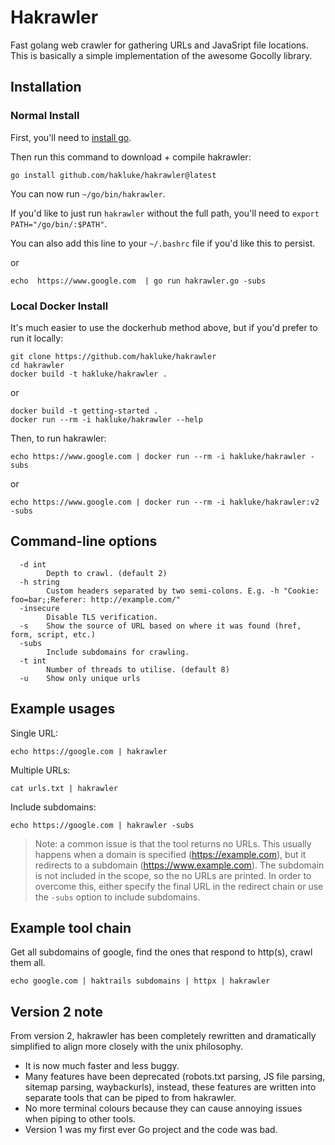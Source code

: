# Hakrawler

Fast golang web crawler for gathering URLs and JavaSript file locations. This is basically a simple implementation of the awesome Gocolly library.

## Installation

### Normal Install

First, you'll need to [install go](https://golang.org/doc/install).

Then run this command to download + compile hakrawler:
```
go install github.com/hakluke/hakrawler@latest
```

You can now run `~/go/bin/hakrawler`. 

If you'd like to just run `hakrawler` without the full path, you'll need to `export PATH="/go/bin/:$PATH"`. 

You can also add this line to your `~/.bashrc` file if you'd like this to persist.

or
```
echo  https://www.google.com  | go run hakrawler.go -subs
```

### Local Docker Install

It's much easier to use the dockerhub method above, but if you'd prefer to run it locally:

```
git clone https://github.com/hakluke/hakrawler
cd hakrawler
docker build -t hakluke/hakrawler .
```
or
```
docker build -t getting-started .
docker run --rm -i hakluke/hakrawler --help
```

Then, to run hakrawler:

```
echo https://www.google.com | docker run --rm -i hakluke/hakrawler -subs
```
or
```
echo https://www.google.com | docker run --rm -i hakluke/hakrawler:v2 -subs
```

## Command-line options
```
  -d int
    	Depth to crawl. (default 2)
  -h string
    	Custom headers separated by two semi-colons. E.g. -h "Cookie: foo=bar;;Referer: http://example.com/"
  -insecure
    	Disable TLS verification.
  -s	Show the source of URL based on where it was found (href, form, script, etc.)
  -subs
    	Include subdomains for crawling.
  -t int
    	Number of threads to utilise. (default 8)
  -u	Show only unique urls
```

## Example usages

Single URL:

```
echo https://google.com | hakrawler
```

Multiple URLs:

```
cat urls.txt | hakrawler
```

Include subdomains:

```
echo https://google.com | hakrawler -subs
```

> Note: a common issue is that the tool returns no URLs. This usually happens when a domain is specified (https://example.com), but it redirects to a subdomain (https://www.example.com). The subdomain is not included in the scope, so the no URLs are printed. In order to overcome this, either specify the final URL in the redirect chain or use the `-subs` option to include subdomains.

## Example tool chain

Get all subdomains of google, find the ones that respond to http(s), crawl them all.

```
echo google.com | haktrails subdomains | httpx | hakrawler
```

## Version 2 note

From version 2, hakrawler has been completely rewritten and dramatically simplified to align more closely with the unix philosophy.

- It is now much faster and less buggy.
- Many features have been deprecated (robots.txt parsing, JS file parsing, sitemap parsing, waybackurls), instead, these features are written into separate tools that can be piped to from hakrawler.
- No more terminal colours because they can cause annoying issues when piping to other tools.
- Version 1 was my first ever Go project and the code was bad.
